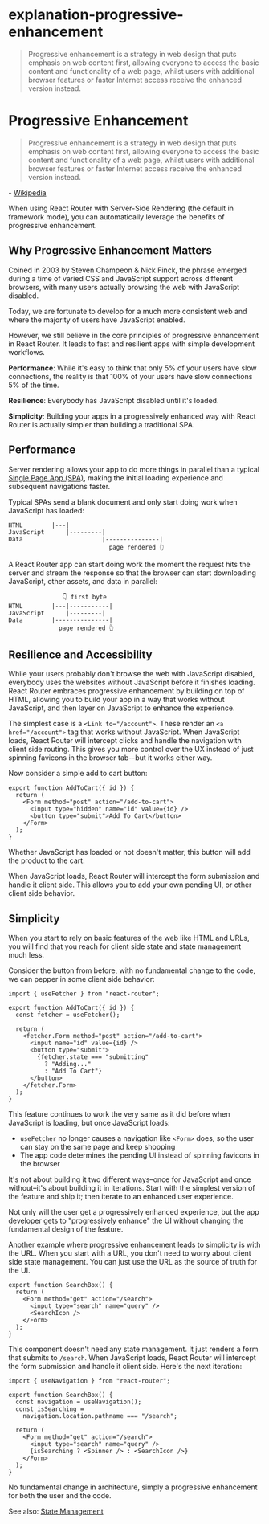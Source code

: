 # explanation-progressive-enhancement

> Progressive enhancement is a strategy in web design that puts emphasis on web content first, allowing everyone to access the basic content and functionality of a web page, whilst users with additional browser features or faster Internet access receive the enhanced version instead.

# Progressive Enhancement

> Progressive enhancement is a strategy in web design that puts emphasis on web content first, allowing everyone to access the basic content and functionality of a web page, whilst users with additional browser features or faster Internet access receive the enhanced version instead.

\- [Wikipedia](https://en.wikipedia.org/wiki/Progressive_enhancement)

When using React Router with Server-Side Rendering (the default in framework mode), you can automatically leverage the benefits of progressive enhancement.

## Why Progressive Enhancement Matters

Coined in 2003 by Steven Champeon & Nick Finck, the phrase emerged during a time of varied CSS and JavaScript support across different browsers, with many users actually browsing the web with JavaScript disabled.

Today, we are fortunate to develop for a much more consistent web and where the majority of users have JavaScript enabled.

However, we still believe in the core principles of progressive enhancement in React Router. It leads to fast and resilient apps with simple development workflows.

**Performance**: While it's easy to think that only 5% of your users have slow connections, the reality is that 100% of your users have slow connections 5% of the time.

**Resilience**: Everybody has JavaScript disabled until it's loaded.

**Simplicity**: Building your apps in a progressively enhanced way with React Router is actually simpler than building a traditional SPA.

## Performance

Server rendering allows your app to do more things in parallel than a typical [Single Page App (SPA)](../how-to/spa), making the initial loading experience and subsequent navigations faster.

Typical SPAs send a blank document and only start doing work when JavaScript has loaded:

    HTML        |---|
    JavaScript      |---------|
    Data                      |---------------|
                                page rendered 👆

A React Router app can start doing work the moment the request hits the server and stream the response so that the browser can start downloading JavaScript, other assets, and data in parallel:

                   👇 first byte
    HTML        |---|-----------|
    JavaScript      |---------|
    Data        |---------------|
                  page rendered 👆

## Resilience and Accessibility

While your users probably don't browse the web with JavaScript disabled, everybody uses the websites without JavaScript before it finishes loading. React Router embraces progressive enhancement by building on top of HTML, allowing you to build your app in a way that works without JavaScript, and then layer on JavaScript to enhance the experience.

The simplest case is a `<Link to="/account">`. These render an `<a href="/account">` tag that works without JavaScript. When JavaScript loads, React Router will intercept clicks and handle the navigation with client side routing. This gives you more control over the UX instead of just spinning favicons in the browser tab--but it works either way.

Now consider a simple add to cart button:

    export function AddToCart({ id }) {
      return (
        <Form method="post" action="/add-to-cart">
          <input type="hidden" name="id" value={id} />
          <button type="submit">Add To Cart</button>
        </Form>
      );
    }

Whether JavaScript has loaded or not doesn't matter, this button will add the product to the cart.

When JavaScript loads, React Router will intercept the form submission and handle it client side. This allows you to add your own pending UI, or other client side behavior.

## Simplicity

When you start to rely on basic features of the web like HTML and URLs, you will find that you reach for client side state and state management much less.

Consider the button from before, with no fundamental change to the code, we can pepper in some client side behavior:

    import { useFetcher } from "react-router";

    export function AddToCart({ id }) {
      const fetcher = useFetcher();

      return (
        <fetcher.Form method="post" action="/add-to-cart">
          <input name="id" value={id} />
          <button type="submit">
            {fetcher.state === "submitting"
              ? "Adding..."
              : "Add To Cart"}
          </button>
        </fetcher.Form>
      );
    }

This feature continues to work the very same as it did before when JavaScript is loading, but once JavaScript loads:

- `useFetcher` no longer causes a navigation like `<Form>` does, so the user can stay on the same page and keep shopping
- The app code determines the pending UI instead of spinning favicons in the browser

It's not about building it two different ways–once for JavaScript and once without–it's about building it in iterations. Start with the simplest version of the feature and ship it; then iterate to an enhanced user experience.

Not only will the user get a progressively enhanced experience, but the app developer gets to "progressively enhance" the UI without changing the fundamental design of the feature.

Another example where progressive enhancement leads to simplicity is with the URL. When you start with a URL, you don't need to worry about client side state management. You can just use the URL as the source of truth for the UI.

    export function SearchBox() {
      return (
        <Form method="get" action="/search">
          <input type="search" name="query" />
          <SearchIcon />
        </Form>
      );
    }

This component doesn't need any state management. It just renders a form that submits to `/search`. When JavaScript loads, React Router will intercept the form submission and handle it client side. Here's the next iteration:

    import { useNavigation } from "react-router";

    export function SearchBox() {
      const navigation = useNavigation();
      const isSearching =
        navigation.location.pathname === "/search";

      return (
        <Form method="get" action="/search">
          <input type="search" name="query" />
          {isSearching ? <Spinner /> : <SearchIcon />}
        </Form>
      );
    }

No fundamental change in architecture, simply a progressive enhancement for both the user and the code.

See also: [State Management](./state-management)
